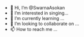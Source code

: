 - 👋 Hi, I’m @SwarnaAsokan
- 👀 I’m interested in singing...
- 🌱 I’m currently learning ...
- 💞️ I’m looking to collaborate on ...
- 📫 How to reach me ...

<!---
SwarnaAsokan/SwarnaAsokan is a ✨ special ✨ repository because its `README.md` (this file) appears on your GitHub profile.
You can click the Preview link to take a look at your changes.
--->
